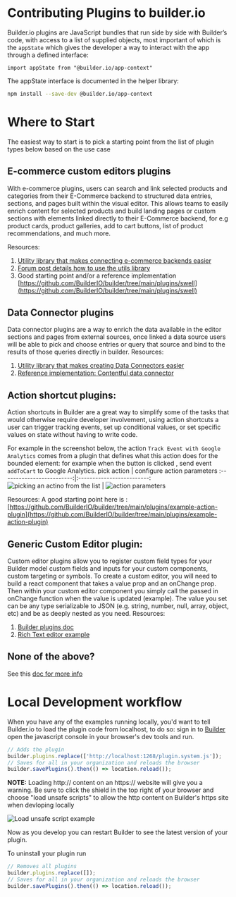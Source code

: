 # Contributing Plugins to builder.io
Builder.io plugins are JavaScript bundles that run side by side with Builder’s code, with access to a list of supplied objects, most important of which is the `appState` which gives the developer a way to interact with the app through a defined interface:

```tsx
import appState from "@builder.io/app-context"
```

The appState interface is documented in the helper library:

```bash
npm install --save-dev @builder.io/app-context
```
# Where to Start

The easiest way to start is to pick a starting point from the list of plugin types below based on the use case

## E-commerce custom editors plugins

With e-commerce plugins, users can search and link selected products and categories from their E-Commerce backend to structured data entries, sections, and pages built within the visual editor. This allows teams to easily enrich content for selected products and build landing pages or custom sections with elements linked directly to their E-Commerce backend, for e.g product cards, product galleries, add to cart buttons, list of product recommendations, and much more.

Resources:
1. [Utility library that makes connecting e-commerce backends easier](https://github.com/BuilderIO/builder/tree/main/packages/commerce-plugin-tools)
2. [Forum post details how to use the utils library](https://forum.builder.io/t/how-to-build-a-custom-editor-plugin-for-my-ecommerce-backend-with-builder-io/519)
3. Good starting point and/or a reference implementation [https://github.com/BuilderIO/builder/tree/main/plugins/swell](https://github.com/BuilderIO/builder/tree/main/plugins/swell)

## Data Connector plugins

Data connector plugins are a way to enrich the data available in the editor sections and pages from external sources, once linked a data source users will be able to pick and choose entries or query that source and bind to the results of those queries directly in builder.
Resources:
1. [Utility library that makes creating Data Connectors easier](https://github.com/BuilderIO/builder/tree/main/packages/data-plugin-tools)
2. [Reference implementation: Contentful data connector](https://www.builder.io/blog/builder-contentful)

## Action shortcut plugins:

Action shortcuts in Builder are a great way to simplify some of the tasks that would otherwise require developer involvement, using action shortcuts a user can trigger tracking events, set up conditional values, or set specific values on state without having to write code.

For example in the screenshot below, the action `Track Event with Google Analytics` comes from a plugin that defines what this action does for the bounded element: for example when the button is clicked , send event `addToCart` to Google Analytics.
        pick action     |  configure action parameters
:-------------------------:|:-------------------------:
![picking an actino from the list](https://user-images.githubusercontent.com/5093430/162526704-0baec86b-06bd-4a97-8aa4-2233e7c6a5b7.png) | ![action parameters](https://user-images.githubusercontent.com/5093430/162527958-266881c3-ec82-4208-a804-d60b64e12c82.png)

Resources:
A good starting point here is : [https://github.com/BuilderIO/builder/tree/main/plugins/example-action-plugin](https://github.com/BuilderIO/builder/tree/main/plugins/example-action-plugin) 

## Generic Custom Editor plugin:
Custom editor plugins allow you to register custom field types for your Builder model custom fields and inputs for your custom components, custom targeting or symbols.
To create a custom editor, you will need to build a react component that takes a value prop and an onChange prop. Then within your custom editor component you simply call the passed in onChange function when the value is updated (example). The value you set can be any type serializable to JSON (e.g. string, number, null, array, object, etc) and be as deeply nested as you need.
Resources:
1. [Builder plugins doc](https://www.builder.io/c/docs/extending/plugins)
2. [Rich Text editor example](https://github.com/BuilderIO/builder/tree/main/plugins/rich-text)

## None of the above?
See this [doc for more info](https://www.builder.io/c/docs/extending/plugins)


# Local Development workflow
When you have any of the examples running locally, you'd want to tell Builder.io to load the plugin code from localhost, to do so:
sign in to [Builder](https://builder.io) open the javascript console in your browser's dev tools and run.

```js
// Adds the plugin
builder.plugins.replace(['http://localhost:1268/plugin.system.js']);
// Saves for all in your organization and reloads the browser
builder.savePlugins().then(() => location.reload());
```

**NOTE:** Loading http:// content on an https:// website will give you a warning. Be sure to click the shield in the top right of your browser and choose "load unsafe scripts" to allow the http content on Builder's https site when devloping locally

<img alt="Load unsafe script example" src="https://i.stack.imgur.com/uSaLL.png">

Now as you develop you can restart Builder to see the latest version of your plugin.

To uninstall your plugin run

```js
// Removes all plugins
builder.plugins.replace([]);
// Saves for all in your organization and reloads the browser
builder.savePlugins().then(() => location.reload());
```
